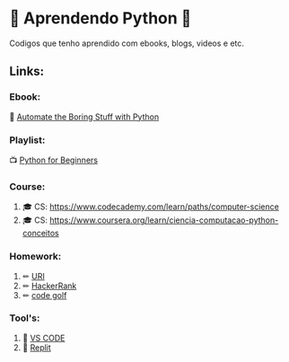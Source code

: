 # 🚀 Aprendendo Python 🚀

Codigos que tenho aprendido com ebooks, blogs, videos e etc.

## Links: 

### Ebook:
📖 [Automate the Boring Stuff with Python](https://automatetheboringstuff.com/)

### Playlist:
📺 [Python for Beginners](https://www.youtube.com/watch?v=jFCNu1-Xdsw&list=PLlrxD0HtieHhS8VzuMCfQD4uJ9yne1mE6)

### Course:
1. 🎓 CS: https://www.codecademy.com/learn/paths/computer-science
2. 🎓 CS: https://www.coursera.org/learn/ciencia-computacao-python-conceitos

### Homework:
1. ✏ [URI](https://www.urionlinejudge.com.br/)
2. ✏ [HackerRank](https://www.hackerrank.com/)
3. ✏ [code golf](https://code.golf/)

### Tool's:
1. 🔨 [VS CODE](https://code.visualstudio.com)
2. 🔨 [Replit](https://replit.com/)
